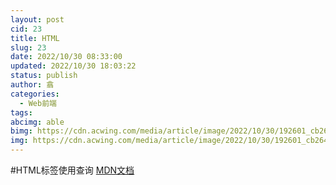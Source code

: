 ```yaml
---
layout: post
cid: 23
title: HTML
slug: 23
date: 2022/10/30 08:33:00
updated: 2022/10/30 18:03:22
status: publish
author: 翕
categories: 
  - Web前端
tags: 
abcimg: able
bimg: https://cdn.acwing.com/media/article/image/2022/10/30/192601_cb264ed858-vue.jfif
img: https://cdn.acwing.com/media/article/image/2022/10/30/192601_cb264ed858-vue.jfif
---
```



#HTML标签使用查询
[MDN文档][1]


  [1]: https://developer.mozilla.org/zh-CN/